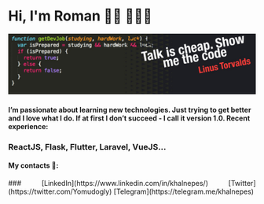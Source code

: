 # Hi, I'm Roman ✌🏾 🤦🏾‍♂️

![image](https://github.com/Yomudogly/Yomudogly/blob/master/hello.jpeg)

#### I’m passionate about learning new technologies. Just trying to get better and I love what I do. If at first I don’t succeed - I call it version 1.0. Recent experience:

### ReactJS, Flask, Flutter, Laravel, VueJS...

#### My contacts 📌:

<div style="text-align: justify">### [LinkedIn](https://www.linkedin.com/in/khalnepes/) [Twitter](https://twitter.com/Yomudogly) [Telegram](https://telegram.me/khalnepes)</div>

